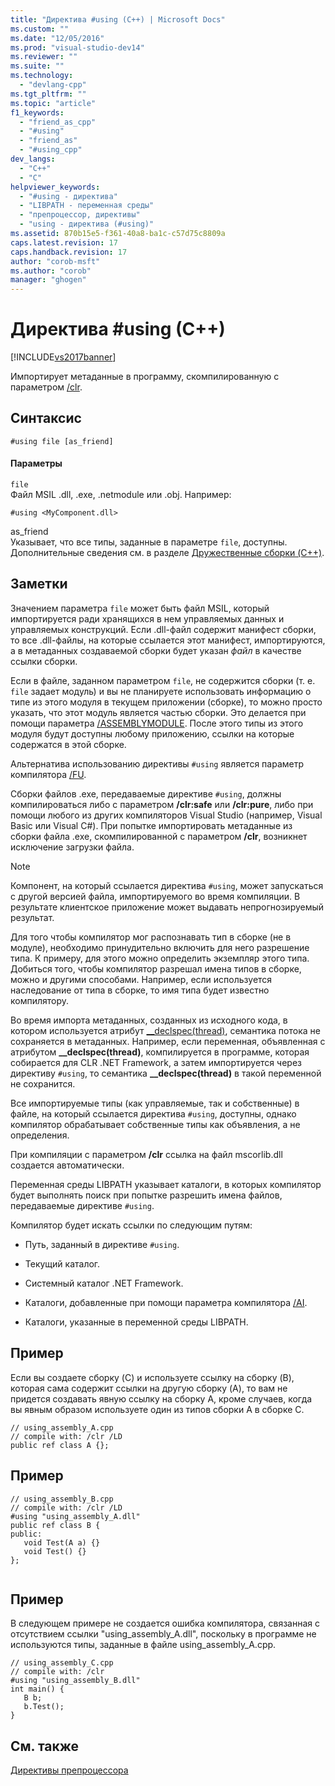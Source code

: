 ```yaml
---
title: "Директива #using (C++) | Microsoft Docs"
ms.custom: ""
ms.date: "12/05/2016"
ms.prod: "visual-studio-dev14"
ms.reviewer: ""
ms.suite: ""
ms.technology: 
  - "devlang-cpp"
ms.tgt_pltfrm: ""
ms.topic: "article"
f1_keywords: 
  - "friend_as_cpp"
  - "#using"
  - "friend_as"
  - "#using_cpp"
dev_langs: 
  - "C++"
  - "C"
helpviewer_keywords: 
  - "#using - директива"
  - "LIBPATH - переменная среды"
  - "препроцессор, директивы"
  - "using - директива (#using)"
ms.assetid: 870b15e5-f361-40a8-ba1c-c57d75c8809a
caps.latest.revision: 17
caps.handback.revision: 17
author: "corob-msft"
ms.author: "corob"
manager: "ghogen"
---
```

# Директива #using (C++)
[!INCLUDE[vs2017banner](../assembler/inline/includes/vs2017banner.md)]

Импортирует метаданные в программу, скомпилированную с параметром [\/clr](../build/reference/clr-common-language-runtime-compilation.md).  
  
## Синтаксис  
  
```  
#using file [as_friend]  
```  
  
#### Параметры  
 `file`  
 Файл MSIL .dll, .exe, .netmodule или .obj.  Например:  
  
 `#using <MyComponent.dll>`  
  
 as\_friend  
 Указывает, что все типы, заданные в параметре `file`, доступны.  Дополнительные сведения см. в разделе [Дружественные сборки \(C\+\+\)](../dotnet/friend-assemblies-cpp.md).  
  
## Заметки  
 Значением параметра `file` может быть файл MSIL, который импортируется ради хранящихся в нем управляемых данных и управляемых конструкций.  Если .dll\-файл содержит манифест сборки, то все .dll\-файлы, на которые ссылается этот манифест, импортируются, а в метаданных создаваемой сборки будет указан *файл* в качестве ссылки сборки.  
  
 Если в файле, заданном параметром `file`, не содержится сборки \(т. е. `file` задает модуль\) и вы не планируете использовать информацию о типе из этого модуля в текущем приложении \(сборке\), то можно просто указать, что этот модуль является частью сборки. Это делается при помощи параметра [\/ASSEMBLYMODULE](../build/reference/assemblymodule-add-a-msil-module-to-the-assembly.md).  После этого типы из этого модуля будут доступны любому приложению, ссылки на которые содержатся в этой сборке.  
  
 Альтернатива использованию директивы `#using` является параметр компилятора [\/FU](../build/reference/fu-name-forced-hash-using-file.md).  
  
 Сборки файлов .exe, передаваемые директиве `#using`, должны компилироваться либо с параметром **\/clr:safe** или **\/clr:pure**, либо при помощи любого из других компиляторов Visual Studio \(например, Visual Basic или Visual C\#\).  При попытке импортировать метаданные из сборки файла .exe, скомпилированной с параметром **\/clr**, возникнет исключение загрузки файла.  
  
> [!NOTE]
>  Компонент, на который ссылается директива `#using`, может запускаться с другой версией файла, импортируемого во время компиляции. В результате клиентское приложение может выдавать непрогнозируемый результат.  
  
 Для того чтобы компилятор мог распознавать тип в сборке \(не в модуле\), необходимо принудительно включить для него разрешение типа. К примеру, для этого можно определить экземпляр этого типа.  Добиться того, чтобы компилятор разрешал имена типов в сборке, можно и другими способами. Например, если используется наследование от типа в сборке, то имя типа будет известно компилятору.  
  
 Во время импорта метаданных, созданных из исходного кода, в котором используется атрибут [\_\_declspec\(thread\)](../cpp/thread.md), семантика потока не сохраняется в метаданных.  Например, если переменная, объявленная с атрибутом **\_\_declspec\(thread\)**, компилируется в программе, которая собирается для CLR .NET Framework, а затем импортируется через директиву `#using`, то семантика **\_\_declspec\(thread\)** в такой переменной не сохранится.  
  
 Все импортируемые типы \(как управляемые, так и собственные\) в файле, на который ссылается директива `#using`, доступны, однако компилятор обрабатывает собственные типы как объявления, а не определения.  
  
 При компиляции с параметром **\/clr** ссылка на файл mscorlib.dll создается автоматически.  
  
 Переменная среды LIBPATH указывает каталоги, в которых компилятор будет выполнять поиск при попытке разрешить имена файлов, передаваемые директиве `#using`.  
  
 Компилятор будет искать ссылки по следующим путям:  
  
-   Путь, заданный в директиве `#using`.  
  
-   Текущий каталог.  
  
-   Системный каталог .NET Framework.  
  
-   Каталоги, добавленные при помощи параметра компилятора [\/AI](../build/reference/ai-specify-metadata-directories.md).  
  
-   Каталоги, указанные в переменной среды LIBPATH.  
  
## Пример  
 Если вы создаете сборку \(C\) и используете ссылку на сборку \(B\), которая сама содержит ссылки на другую сборку \(A\), то вам не придется создавать явную ссылку на сборку A, кроме случаев, когда вы явным образом используете один из типов сборки A в сборке C.  
  
```  
// using_assembly_A.cpp  
// compile with: /clr /LD  
public ref class A {};  
```  
  
## Пример  
  
```  
// using_assembly_B.cpp  
// compile with: /clr /LD  
#using "using_assembly_A.dll"  
public ref class B {  
public:  
   void Test(A a) {}  
   void Test() {}  
};  
  
```  
  
## Пример  
 В следующем примере не создается ошибка компилятора, связанная с отсутствием ссылки "using\_assembly\_A.dll", поскольку в программе не используются типы, заданные в файле using\_assembly\_A.cpp.  
  
```  
// using_assembly_C.cpp  
// compile with: /clr  
#using "using_assembly_B.dll"  
int main() {  
   B b;  
   b.Test();  
}  
```  
  
## См. также  
 [Директивы препроцессора](../preprocessor/preprocessor-directives.md)